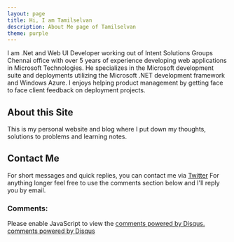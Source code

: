 ```yaml
---
layout: page
title: Hi, I am Tamilselvan
description: About Me page of Tamilselvan
theme: purple
---
```

I am .Net and Web UI Developer working out of Intent Solutions Groups Chennai office with over 5 years of experience developing web applications in Microsoft Technologies. He specializes in the Microsoft development suite and deployments utilizing the Microsoft .NET development framework and Windows Azure. 
I enjoys helping product management by getting face to face client feedback on deployment projects. 

## About this Site

This is my personal website and blog where I put down my thoughts, solutions to problems and learning notes.

## Contact Me

For short messages and quick replies, you can contact me via [Twitter](http://twitter.com/tamilmariappan) For anything longer feel free to use the comments section below and I'll reply you by email.

### Comments:

<div id="disqus_thread"></div>
<script type="text/javascript">
  /* * * CONFIGURATION VARIABLES: EDIT BEFORE PASTING INTO YOUR WEBPAGE * * */
  var disqus_shortname = '{{site.disqushandler}}';

  /* * * DON'T EDIT BELOW THIS LINE * * */
  (function() {
      var dsq = document.createElement('script'); dsq.type = 'text/javascript'; dsq.async = true;
      dsq.src = '//' + disqus_shortname + '.disqus.com/embed.js';
      (document.getElementsByTagName('head')[0] || document.getElementsByTagName('body')[0]).appendChild(dsq);
  })();
</script>
<noscript>Please enable JavaScript to view the <a href="http://disqus.com/?ref_noscript">comments powered by Disqus.</a></noscript>
<a href="http://disqus.com" class="dsq-brlink">comments powered by <span class="logo-disqus">Disqus</span></a>
